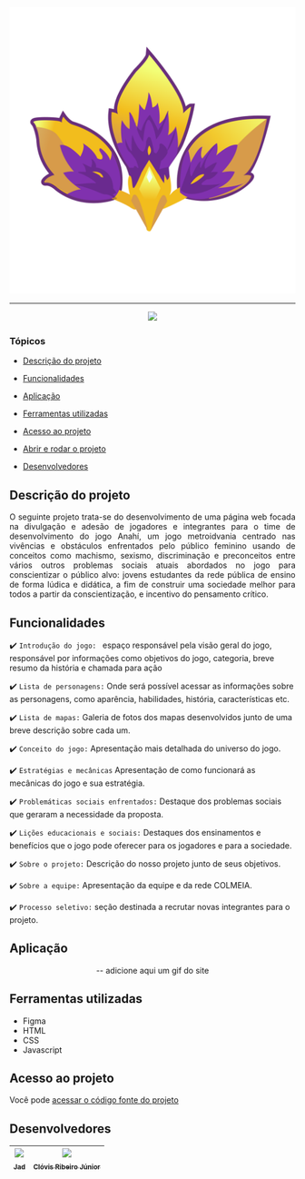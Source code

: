 ![logo Anahí](assets/icon.png)

<hr>

<p align="center">
   <img src="http://img.shields.io/static/v1?label=STATUS&message=EM%20DESENVOLVIMENTO&color=RED&style=for-the-badge" #vitrinedev/>
</p>

### Tópicos 

- [Descrição do projeto](#descrição-do-projeto)

- [Funcionalidades](#funcionalidades)

- [Aplicação](#aplicação)

- [Ferramentas utilizadas](#ferramentas-utilizadas)

- [Acesso ao projeto](#acesso-ao-projeto)

- [Abrir e rodar o projeto](#abrir-e-rodar-o-projeto)

- [Desenvolvedores](#desenvolvedores)

## Descrição do projeto 

<p align="justify">
O seguinte projeto trata-se do desenvolvimento de uma página web focada na divulgação e adesão de jogadores e integrantes para o time de desenvolvimento do jogo Anahí,
um jogo metroidvania centrado nas vivências e obstáculos enfrentados pelo público feminino usando de conceitos como machismo, sexismo, discriminação e preconceitos entre
vários outros problemas sociais atuais abordados no jogo para conscientizar o público alvo: jovens estudantes da rede pública de ensino de forma lúdica e didática, a fim de construir 
uma sociedade melhor para todos a partir da conscientização, e incentivo do pensamento crítico.
</p>

## Funcionalidades

:heavy_check_mark: `Introdução do jogo: ` espaço responsável pela visão geral do jogo, responsável por informações como objetivos do jogo, categoria, breve resumo da história e chamada para ação

:heavy_check_mark: `Lista de personagens:` Onde será possível acessar as informações sobre as personagens, como aparência, habilidades, história, características etc.

:heavy_check_mark: `Lista de mapas:` Galeria de fotos dos mapas desenvolvidos junto de uma breve descrição sobre cada um.

:heavy_check_mark: `Conceito do jogo:` Apresentação mais detalhada do universo do jogo.

:heavy_check_mark: `Estratégias e mecânicas` Apresentação de como funcionará as mecânicas do jogo e sua estratégia.

:heavy_check_mark: `Problemáticas sociais enfrentados:` Destaque dos problemas sociais que geraram a necessidade da proposta. 

:heavy_check_mark: `Lições educacionais e sociais:` Destaques dos ensinamentos e benefícios que o jogo pode oferecer para os jogadores e para a sociedade.

:heavy_check_mark: `Sobre o projeto:` Descrição do nosso projeto junto de seus objetivos.

:heavy_check_mark: `Sobre a equipe:` Apresentação da equipe e da rede COLMEIA.

:heavy_check_mark: `Processo seletivo:` seção destinada a recrutar novas integrantes para o projeto.


## Aplicação

<div align="center">

-- adicione aqui um gif do site

  </div>

###

## Ferramentas utilizadas

- Figma
- HTML
- CSS
- Javascript


###

## Acesso ao projeto

Você pode [acessar o código fonte do projeto](https://github.com/Jadmartins936/Anahi-landing-page)

## Desenvolvedores

| [<img src="https://avatars.githubusercontent.com/u/171989995?v=4" width=115><br><sub>Jad </sub>](https://github.com/Jadmartins936?tab=repositories) |  [<img src="https://avatars.githubusercontent.com/u/38091359?v=4" width=115><br><sub>Clóvis Ribeiro Júnior</sub>](https://github.com/crovim)  |
| :---: | :---: 
